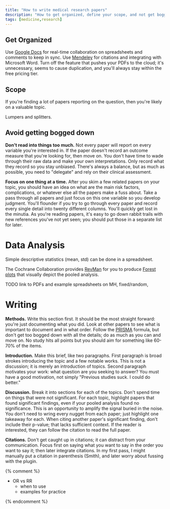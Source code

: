```yaml
---
title: "How to write medical research papers"
description: "How to get organized, define your scope, and not get bogged down."
tags: [medicine,research]
---
```



## Get Organized

Use [Google Docs](drive.google.com) for real-time collaboration on
spreadsheets and comments to keep in sync.  Use [Mendeley](mendeley.com) for
citations and integrating with Microsoft Word.  Turn off the feature that
pushes your PDFs to the cloud; it's unnecessary, seems to cause duplication,
and you'll always stay within the free pricing tier.


## Scope

If you're finding a lot of papers reporting on the question, then you're
likely on a valuable topic.

Lumpers and splitters.



## Avoid getting bogged down

**Don't read into things too much.** Not every paper will report on every
variable you're interested in.  If the paper doesn't record an outcome measure
that you're looking for, then move on.  You don't have time to wade through
their raw data and make your own interpretations.  Only record what they
record so you stay unbiased.  There's always a balance, but as much as
possible, you need to "delegate" and rely on their clinical assessment.

**Focus on one thing at a time.** After you skim a few related papers on your
topic, you should have an idea on what are the main risk factors,
complications, or whatever else all the papers make a fuss about.  Take a pass
through all papers and just focus on this one variable so you develop
judgment.  You'll flounder if you try to go through every paper and record
every single detail into twenty different columns.  You'll quickly get lost in
the minutia.  As you're reading papers, it's easy to go down rabbit trails
with new references you've not yet seen; you should put those in a separate
list for later.



# Data Analysis

Simple descriptive statistics (mean, std) can be done in a spreadsheet.

The Cochrane Collaboration provides [RevMan](http://tech.cochrane.org/revman)
for you to produce [Forest plots](https://en.wikipedia.org/wiki/Forest_plot)
that visually depict the pooled analysis.

TODO link to PDFs and example spreadsheets on MH, fixed/random,


# Writing

**Methods.** Write this section first.  It should be the most straight
forward: you're just documenting what you did.  Look at other papers to see
what is important to document and in what order.  Follow the
[PRISMA](http://dx.plos.org/10.1371/journal.pmed.1000100) formula, but don't
get too bogged down with all the details; do as much as you can and move on.
No study hits all points but you should aim for something like 60-70% of the
items.

**Introduction.** Make this brief, like two paragraphs.  First paragraph is
broad strokes introducing the topic and a few notable works.  This is not a
discussion; it is merely an introduction of topics.  Second paragraph
motivates your work:  what question are you seeking to answer?  You must have
a good motivation, not simply "Previous studies suck. I could do better."

**Discussion.** Break it into sections for each of the topics.  Don't spend
time on things that were not significant.  For each topic, highlight papers
that found significant findings, even if your pooled analysis found no
significance.  This is an opportunity to amplify the signal buried in the
noise.  You don't need to wring every nugget from each paper; just highlight
one takeaway for each.  When citing another paper's significant finding, don't
include their p-value; that lacks sufficient context.  If the reader is
interested, they can follow the citation to read the full paper.

**Citations.** Don't get caught up in citations; it can distract from your
communication.  Focus first on saying what you want to say in the order you
want to say it; then later integrate citations.  In my first pass, I might
manually put a citation in parenthesis (Smith), and later worry about fussing
with the plugin.

{% comment %}

- OR vs RR
  - when to use
  - examples for practice

{% endcomment %}
